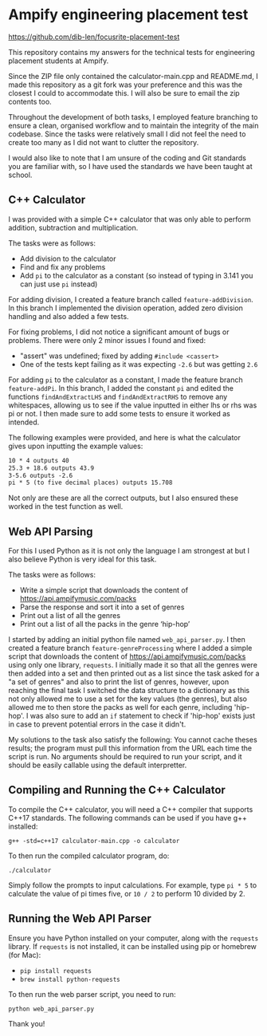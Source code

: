 # Ampify engineering placement test
https://github.com/dib-len/focusrite-placement-test

This repository contains my answers for the technical tests for engineering placement students at Ampify.

Since the ZIP file only contained the calculator-main.cpp and README.md, I made this repository as a git fork was your preference and this was the closest I could to accommodate this. I will also be sure to email the zip contents too.

Throughout the development of both tasks, I employed feature branching to ensure a clean, organised workflow and to maintain the integrity of the main codebase. Since the tasks were relatively small I did not feel the need to create too many as I did not want to clutter the repository.

I would also like to note that I am unsure of the coding and Git standards you are familiar with, so I have used the standards we have been taught at school.

## C++ Calculator

I was provided with a simple C++ calculator that was only able to perform addition, subtraction and multiplication.

The tasks were as follows:

+ Add division to the calculator
+ Find and fix any problems
+ Add `pi` to the calculator as a constant (so instead of typing in 3.141 you can just use `pi` instead)

For adding division, I created a feature branch called `feature-addDivision`. In this branch I implemented the division operation, added zero division handling and also added a few tests.

For fixing problems, I did not notice a significant amount of bugs or problems. There were only 2 minor issues I found and fixed:

+ "assert" was undefined; fixed by adding `#include <cassert>`
+ One of the tests kept failing as it was expecting `-2.6` but was getting `2.6`

For adding `pi` to the calculator as a constant, I made the feature branch `feature-addPi`. In this branch, I added the constant `pi` and edited the functions `findAndExtractLHS` and `findAndExtractRHS` to remove any whitespaces, allowing us to see if the value inputted in either lhs or rhs was pi or not. I then made sure to add some tests to ensure it worked as intended.

The following examples were provided, and here is what the calculator gives upon inputting the example values:

```txt
10 * 4 outputs 40
25.3 + 18.6 outputs 43.9
3-5.6 outputs -2.6
pi * 5 (to five decimal places) outputs 15.708
```

Not only are these are all the correct outputs, but I also ensured these worked in the test function as well.

## Web API Parsing

For this I used Python as it is not only the language I am strongest at but I also believe Python is very ideal for this task.

The tasks were as follows:

+ Write a simple script that downloads the content of <https://api.ampifymusic.com/packs>
+ Parse the response and sort it into a set of genres
+ Print out a list of all the genres
+ Print out a list of all the packs in the genre ‘hip-hop’

I started by adding an initial python file named `web_api_parser.py`. I then created a feature branch `feature-genreProcessing` where I added a simple script that downloads the content of <https://api.ampifymusic.com/packs> using only one library, `requests`. I initially made it so that all the genres were then added into a set and then printed out as a list since the task asked for a "a set of genres" and also to print the list of genres, however, upon reaching the final task I switched the data structure to a dictionary as this not only allowed me to use a set for the key values (the genres), but also allowed me to then store the packs as well for each genre, including 'hip-hop'. I was also sure to add an `if` statement to check if 'hip-hop' exists just in case to prevent potential errors in the case it didn't.

My solutions to the task also satisfy the following:
You cannot cache theses results; the program must pull this information from the URL each time the script is run. No arguments should be required to run your script, and it should be easily callable using the default interpretter.



## Compiling and Running the C++ Calculator

To compile the C++ calculator, you will need a C++ compiler that supports C++17 standards. The following commands can be used if you have g++ installed:

`g++ -std=c++17 calculator-main.cpp -o calculator`

To then run the compiled calculator program, do:

`./calculator`

Simply follow the prompts to input calculations. For example, type `pi * 5` to calculate the value of pi times five, or `10 / 2` to perform 10 divided by 2.


## Running the Web API Parser

Ensure you have Python installed on your computer, along with the `requests` library. If `requests` is not installed, it can be installed using pip or homebrew (for Mac):

- `pip install requests`
- `brew install python-requests`

To then run the web parser script, you need to run:

`python web_api_parser.py`


Thank you!
